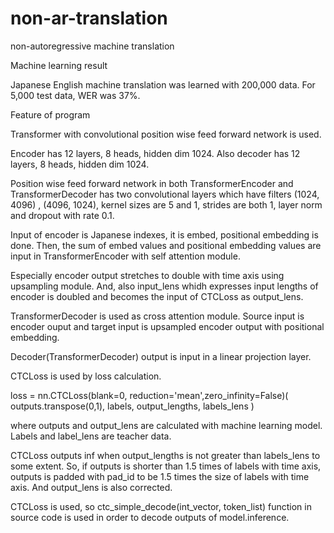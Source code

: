 # non-ar-translation
non-autoregressive machine translation

Machine learning result

Japanese English machine translation was learned with 200,000 data. For 5,000 test data, WER was 37%.

Feature of program

Transformer with convolutional position wise feed forward network is used. 

Encoder has 12 layers, 8 heads, hidden dim 1024. Also decoder has 12 layers, 8 heads, hidden dim 1024.

Position wise feed forward network in both TransformerEncoder and TransformerDecoder has two convolutional layers which have filters (1024, 4096) , (4096, 1024), kernel sizes are 5 and 1, strides are both 1, layer norm and dropout with rate 0.1.

Input of encoder is Japanese indexes, it is embed, positional embedding is done. Then, the sum of embed values and positional embedding values are input in TransformerEncoder with self attention module.

Especially encoder output stretches to double with time axis using upsampling module. And, also input_lens whidh expresses input lengths of encoder is doubled and becomes the input of CTCLoss as output_lens.

TransformerDecoder is used as cross attention module. Source input is encoder ouput and target input is upsampled encoder output with positional embedding. 

Decoder(TransformerDecoder) output is input in a linear projection layer.

CTCLoss is used by loss calculation. 

loss = nn.CTCLoss(blank=0, reduction='mean',zero_infinity=False)( outputs.transpose(0,1), labels, output_lengths, labels_lens )

where outputs and output_lens are calculated with machine learning model. Labels and label_lens are teacher data.

CTCLoss outputs inf when output_lengths is not greater than labels_lens to some extent. So, if outputs is shorter than 1.5 times of labels with time axis, outputs is padded with pad_id to be 1.5 times the size of labels with time axis. And output_lens is also corrected.

CTCLoss is used, so ctc_simple_decode(int_vector, token_list) function in source code is used in order to decode outputs of model.inference.
